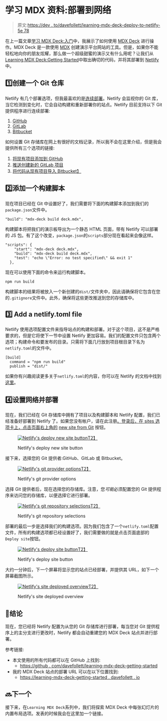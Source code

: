 # 学习 MDX 资料:部署到网络

> 原文:[https://dev . to/davefollett/learning-mdx-deck-deploy-to-netlify-5e 78](https://dev.to/davefollett/learning-mdx-deck-deploy-to-netlify-5e78)

在上一篇文章[学习 MDX Deck:入门](https://dev.to/davefollett/mdx-deck-getting-started-4hn3)中，我展示了如何使用 [MDX Deck](https://github.com/jxnblk/mdx-deck) 进行操作。MDX Deck 是一款使用 [MDX](https://mdxjs.com/) 创建演示平台网站的工具。但是，如果你不能轻松地向你的朋友炫耀，那么做一个超级甜蜜的演示又有什么用呢？让我们从[Learning MDX Deck:Getting Started](https://dev.to/davefollett/mdx-deck-getting-started-4hn3)中取出确切的代码，并将其部署到 [Netlify](https://netlify.com) 中。

## [](#create-a-git-repository)1️⃣创建一个 Git 仓库

Netlify 有几个部署选项，但我最喜欢的是[连续部署](https://www.netlify.com/docs/continuous-deployment/)。Netlify 会监视你的 Git 库，当它检测到变化时，它会自动构建和重新部署你的站点。Netlify 目前支持以下 Git 提供程序进行连续部署:

1.  [GitHub](https://github.com/)
2.  [GitLab](https://gitlab.com)
3.  [Bitbucket](https://bitbucket.org/)

如何设置 Git 存储库在网上有很好的文档记录，所以我不会在这里介绍，但是我会提供所有三个选项的链接:

1.  [将现有项目添加到 GitHub](https://help.github.com/en/articles/adding-an-existing-project-to-github-using-the-command-line)
2.  [推送创建新的 GitLab 项目](https://docs.gitlab.com/ee/gitlab-basics/create-project.html#push-to-create-a-new-project)
3.  [将代码从现有项目导入 Bitbucket】](https://confluence.atlassian.com/bitbucketserver/importing-code-from-an-existing-project-776640909.html)

## [](#add-a-build-script)2️⃣添加一个构建脚本

现在项目已经在 Git 中设置好了，我们需要将下面的构建脚本添加到我们的`package.json`文件中。

```
"build": "mdx-deck build deck.mdx", 
```

构建脚本将把我们的演示板导出为一个静态 HTML 页面，带有 Netlify 可以部署的 JS 包。有了这个改变，`package.json`的`scripts`部分现在看起来会像这样。

```
"scripts": {
    "start": "mdx-deck deck.mdx",
    "build": "mdx-deck build deck.mdx",
    "test": "echo \"Error: no test specified\" && exit 1"
  }, 
```

现在可以使用下面的命令来运行构建脚本。

```
npm run build 
```

构建脚本的结果将被放入一个新创建的`dist/`文件夹中，因此请确保将它包含在您的`.gitignore`文件中。此外，确保将这些更改推送到您的存储库中。

## [](#add-a-netlifytoml-file)3️⃣ Add a netlify.toml file

Netlify 使用选项配置文件来指导站点的构建和部署。对于这个项目，这不是严格要求的，但是它将使下一节中设置 Netlify 更加容易。我们的配置文件只包含两个选项；构建命令和要发布的目录。只需将下面几行放到项目根目录下名为`netlify.toml`的文件中。

```
[build]
  command = "npm run build"
  publish = "dist/" 
```

如果你有兴趣阅读更多关于`netlify.toml`的内容，你可以在 Netlify 的文档中找到[这里](https://www.netlify.com/docs/netlify-toml-reference/)。

## [](#setup-netlify-and-deploy)4️⃣设置网络并部署

现在，我们已经在 Git 存储库中拥有了项目以及构建脚本和 Netlify 配置，我们已经准备好部署到 Netlify 了。如果您没有帐户，请在此注册[。登录后，在 sites 选项卡上，点击页面右上角的](https://app.netlify.com/signup) [new site from Git](https://app.netlify.com/start) 按钮。

<figure>

[![Netlify's deploy new site button](../Images/d5b2b586297f363a4526f148a02b38a4.png)T2】](https://res.cloudinary.com/practicaldev/image/fetch/s--P2laLyvT--/c_limit%2Cf_auto%2Cfl_progressive%2Cq_auto%2Cw_880/https://davefollett.io/2019/05/20/mdx-deck-deploy-to-netlify/netlify-new-site-from-git.png)

<figcaption>Netlify's deploy new site button</figcaption>

</figure>

接下来，选择您的 Git 提供者:GitHub、GitLab 或 Bitbucket。

<figure>

[![Netlify's git provider options](../Images/a93c26e581ebc38840b690857befba6e.png)T2】](https://res.cloudinary.com/practicaldev/image/fetch/s--gHlN2m81--/c_limit%2Cf_auto%2Cfl_progressive%2Cq_auto%2Cw_880/https://davefollett.io/2019/05/20/mdx-deck-deploy-to-netlify/netlify-select-git-provider.png)

<figcaption>Netlify's git provider options</figcaption>

</figure>

选择 Git 提供者后，现在选择您的存储库。注意，您*可能*必须配置您的 Git 提供程序来访问您的存储库，以便选择它进行部署。

<figure>

[![Netlify's git repository selections](../Images/fe9377db56b8c2f699c8a272aca8bca7.png)T2】](https://res.cloudinary.com/practicaldev/image/fetch/s--IOBOJgbe--/c_limit%2Cf_auto%2Cfl_progressive%2Cq_auto%2Cw_880/https://davefollett.io/2019/05/20/mdx-deck-deploy-to-netlify/netlify-select-git-repository.png)

<figcaption>Netlify's git repository selections</figcaption>

</figure>

部署的最后一步是选择我们的构建选项。因为我们包含了一个`netlify.toml`配置文件，所有的构建选项都已经设置好了，我们需要做的就是点击页面底部的`Deploy site`按钮。

<figure>

[![Netlify's deploy site button](../Images/e3851c4be068301fb0a82e51e8ce986f.png)T2】](https://res.cloudinary.com/practicaldev/image/fetch/s--Nq2JkyC8--/c_limit%2Cf_auto%2Cfl_progressive%2Cq_auto%2Cw_880/https://davefollett.io/2019/05/20/mdx-deck-deploy-to-netlify/netlify-deploy-site.png)

<figcaption>Netlify's deploy site button</figcaption>

</figure>

大约一分钟后，下一个屏幕将显示您的站点已经部署，并提供其 URL，如下一个屏幕截图所示。

<figure>

[![Netlify's site deployed overview](../Images/576bdd0a4ae585b281c943b2cfa9d0aa.png)T2】](https://res.cloudinary.com/practicaldev/image/fetch/s--cJOG3IAD--/c_limit%2Cf_auto%2Cfl_progressive%2Cq_auto%2Cw_880/https://davefollett.io/2019/05/20/mdx-deck-deploy-to-netlify/netlify-site-deployed.png)

<figcaption>Netlify's site deployed overview</figcaption>

</figure>

## [](#conclusion)🏁结论

现在，您已经将 Netlify 配置为从您的 Git 存储库进行部署，每当您对 Git 提供程序上的主分支进行更改时，Netlify 都会自动重建您的 MDX Deck 站点并进行部署。

参考链接:

*   本文使用的所有代码都可以在 GitHub 上找到:
    *   [https://github . com/davefollett/learning-mdx-deck-getting-started](https://github.com/davefollett/learning-mdx-deck-getting-started)
*   我的 MDX Deck 站点的部署 URL 可以在以下位置找到:
    *   [https://learning-mdx-deck-getting-started . davefollett . io](https://learning-mdx-deck-getting-started.davefollett.io)

## [](#up-next)🔜下一个

接下来，在`Learning MDX Deck`系列中，我们将探索 MDX Deck 中每张幻灯片的内置布局选项。发表的时候我会在这里加一个链接。